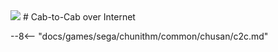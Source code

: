 <img class="header-logo" src="/img/sega/chunithm/luminousplus/logo.png">
# Cab-to-Cab over Internet

--8<-- "docs/games/sega/chunithm/common/chusan/c2c.md"
